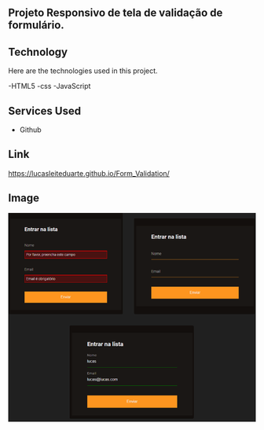## Projeto Responsivo de tela de validação de formulário.


## Technology 

Here are the technologies used in this project.

-HTML5
-css
-JavaScript

## Services Used

* Github

## Link
https://lucasleiteduarte.github.io/Form_Validation/


## Image
![Home](https://github.com/LucasLeiteDuarte/Form_Validation/blob/main/Captura%20de%20tela_20221228_112826.png?raw=true)

